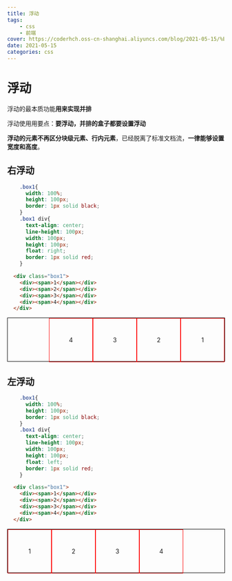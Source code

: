 ```yaml
---
title: 浮动
tags: 
    - css
    - 前端
cover: https://coderhch.oss-cn-shanghai.aliyuncs.com/blog/2021-05-15/%E6%B5%AE%E5%8A%A8/19660175_p0_master1200.jpg
date: 2021-05-15
categories: css
---
```

# 浮动

浮动的最本质功能**用来实现并排**

浮动使用用要点：**要浮动，并排的盒子都要设置浮动**

**浮动的元素不再区分块级元素、行内元素**，已经脱离了标准文档流，**一律能够设置宽度和高度**。

## 右浮动

```css
    .box1{
      width: 100%;
      height: 100px;
      border: 1px solid black;
    }
    .box1 div{
      text-align: center;
      line-height: 100px;
      width: 100px;
      height: 100px;
      float: right;
      border: 1px solid red;
    }
```

```html
  <div class="box1">
    <div><span>1</span></div>
    <div><span>2</span></div> 
    <div><span>3</span></div>
    <div><span>4</span></div>
  </div>
```

<div style="width: 100%;height: 100px;border: 1px solid black;">
  <div style="text-align: center;line-height: 100px;width: 100px;height: 100px;float: right;border: 1px solid red;"><span>1</span></div>
  <div style="text-align: center;line-height: 100px;width: 100px;height: 100px;float: right;border: 1px solid red;"><span>2</span></div> 
  <div style="text-align: center;line-height: 100px;width: 100px;height: 100px;float: right;border: 1px solid red;"><span>3</span></div>
  <div style="text-align: center;line-height: 100px;width: 100px;height: 100px;float: right;border: 1px solid red;"><span>4</span></div>
</div>

## 左浮动

```css
    .box1{
      width: 100%;
      height: 100px;
      border: 1px solid black;
    }
    .box1 div{
      text-align: center;
      line-height: 100px;
      width: 100px;
      height: 100px;
      float: left;
      border: 1px solid red;
    }
```

```html
  <div class="box1">
    <div><span>1</span></div>
    <div><span>2</span></div> 
    <div><span>3</span></div>
    <div><span>4</span></div>
  </div>
```

<div style="width: 100%;height: 100px;border: 1px solid black;">
  <div style="text-align: center;line-height: 100px;width: 100px;height: 100px;float: left;border: 1px solid red;"><span>1</span></div>
  <div style="text-align: center;line-height: 100px;width: 100px;height: 100px;float: left;border: 1px solid red;"><span>2</span></div> 
  <div style="text-align: center;line-height: 100px;width: 100px;height: 100px;float: left;border: 1px solid red;"><span>3</span></div>
  <div style="text-align: center;line-height: 100px;width: 100px;height: 100px;float: left;border: 1px solid red;"><span>4</span></div>
</div>

